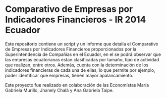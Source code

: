 # Comparativo de Empresas por Indicadores Financieros - IR 2014 Ecuador

Este repositorio contiene un script y un informe que detalla el Comparativo de Empresas por Indicadores Financieros proporcionados por la Superintendencia de Compañias en el Ecuador, en el se podrá observar que las empresas ecuatorianas estan clasificadas por tamaño, tipo de actividad que realizan, entre otros.  Además, cuenta con la determinación de los indicadores financieras de cada una de ellas, lo que permite por ejemplo, poder identificar que empresas, tienen mayor apalancamiento.

Este proyecto fue realizado en colaboración de las Economístas María Gabriela Murillo, Jhanely Chalá y Ana Gabriela Taipe.
